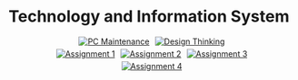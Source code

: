 #  Technology and Information System 

<div align="center">

  <!-- Top Part of Heart -->
  <div style="display: flex; justify-content: center; gap: 10px;">
    <a href="https://github.com/nrathrhabs/PC-Maintenance/blob/main/README.md">
      <img src="https://img.shields.io/badge/PC_Maintenance-FFB6C1?style=for-the-badge&logo=desktop-computer&logoColor=white" alt="PC Maintenance">
    </a>
    <a href="https://github.com/nrathrhabs/Design-Thinking/blob/main/README.md">
      <img src="https://img.shields.io/badge/Design_Thinking-FFD1DC?style=for-the-badge&logo=idea&logoColor=white" alt="Design Thinking">
    </a>
  </div>

  <!-- Middle Part of Heart -->
  <div style="display: flex; justify-content: center; gap: 10px; margin-top: 5px;">
    <a href="https://github.com/nrathrhabs/Assignment-1/blob/main/README.md">
      <img src="https://img.shields.io/badge/Assignment_1-FFDDC1?style=for-the-badge&logo=task&logoColor=white" alt="Assignment 1">
    </a>
    <a href="https://github.com/nrathrhabs/Assignment-2/blob/main/README.md">
      <img src="https://img.shields.io/badge/Assignment_2-B5EAD7?style=for-the-badge&logo=open-folder&logoColor=white" alt="Assignment 2">
    </a>
    <a href="https://github.com/nrathrhabs/Assignment-3/blob/main/README.md">
      <img src="https://img.shields.io/badge/Assignment_3-C7CEEA?style=for-the-badge&logo=file-text&logoColor=white" alt="Assignment 3">
    </a>
  </div>

  <!-- Bottom Part of Heart -->
  <div style="display: flex; justify-content: center; margin-top: 5px;">
    <a href="https://github.com/nrathrhabs/Assignment-4/blob/main/README.md">
      <img src="https://img.shields.io/badge/Assignment_4-E0BBE4?style=for-the-badge&logo=documents&logoColor=white" alt="Assignment 4">
    </a>
  </div>

</div>
